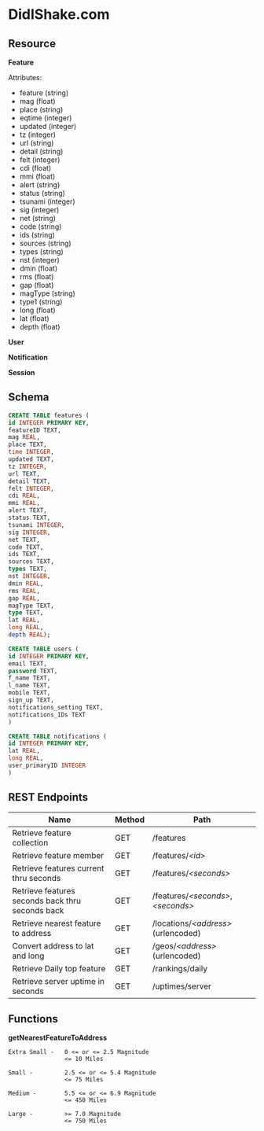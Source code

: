 # DidIShake.com

## Resource

**Feature**

Attributes:
* feature (string)
* mag (float)
* place (string)
* eqtime (integer)
* updated (integer)
* tz (integer)
* url (string)
* detail (string)
* felt (integer)
* cdi (float)
* mmi (float)
* alert (string)
* status (string)
* tsunami (integer)
* sig (integer)
* net (string)
* code (string)
* ids (string)
* sources (string)
* types (string)
* nst (integer)
* dmin (float)
* rms (float)
* gap (float)
* magType (string)
* type1 (string)
* long (float)
* lat (float)
* depth (float)

**User**

**Notification**

**Session**

## Schema

```sql
CREATE TABLE features (
id INTEGER PRIMARY KEY, 
featureID TEXT, 
mag REAL, 
place TEXT, 
time INTEGER, 
updated TEXT, 
tz INTEGER, 
url TEXT, 
detail TEXT, 
felt INTEGER, 
cdi REAL, 
mmi REAL, 
alert TEXT, 
status TEXT, 
tsunami INTEGER, 
sig INTEGER, 
net TEXT, 
code TEXT, 
ids TEXT, 
sources TEXT, 
types TEXT, 
nst INTEGER, 
dmin REAL, 
rms REAL, 
gap REAL, 
magType TEXT, 
type TEXT, 
lat REAL, 
long REAL, 
depth REAL);
```

```sql
CREATE TABLE users (
id INTEGER PRIMARY KEY,
email TEXT,
password TEXT,
f_name TEXT,
l_name TEXT,
mobile TEXT,
sign_up TEXT,
notifications_setting TEXT,
notifications_IDs TEXT
)
```

```sql
CREATE TABLE notifications (
id INTEGER PRIMARY KEY,
lat REAL,
long REAL,
user_primaryID INTEGER
)
```

## REST Endpoints

Name					                            | Method| Path
----------------------------------------------------|-------|---------------
Retrieve feature collection		                    | GET	| /features
Retrieve feature member                             | GET   | /features/*\<id\>*
Retrieve features current thru seconds              | GET   | /features/*\<seconds\>*
Retrieve features seconds back thru seconds back    | GET   | /features/*\<seconds\>*,*\<seconds\>*
Retrieve nearest feature to address                 | GET   | /locations/*\<address\>* (urlencoded)
Convert address to lat and long                     | GET   | /geos/*\<address\>* (urlencoded)     
Retrieve Daily top feature                          | GET   | /rankings/daily
Retrieve server uptime in seconds                   | GET   | /uptimes/server

## Functions

**getNearestFeatureToAddress**

    Extra Small -   0 <= or <= 2.5 Magnitude
                    <= 10 Miles

    Small -         2.5 <= or <= 5.4 Magnitude
                    <= 75 Miles

    Medium -        5.5 <= or <= 6.9 Magnitude
                    <= 450 Miles
                    
    Large -         >= 7.0 Magnitude
                    <= 750 Miles



